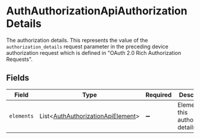 # AuthAuthorizationApiAuthorizationDetails

The authorization details. This represents the value of the `authorization_details`
request parameter in the preceding device authorization request which is defined in
"OAuth 2.0 Rich Authorization Requests".



## Fields

| Field                                                                                        | Type                                                                                         | Required                                                                                     | Description                                                                                  |
| -------------------------------------------------------------------------------------------- | -------------------------------------------------------------------------------------------- | -------------------------------------------------------------------------------------------- | -------------------------------------------------------------------------------------------- |
| `elements`                                                                                   | List\<[AuthAuthorizationApiElement](../../models/operations/AuthAuthorizationApiElement.md)> | :heavy_minus_sign:                                                                           | Elements of this authorization details.<br/>                                                 |